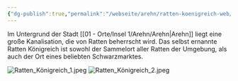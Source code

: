 ```yaml
---
{"dg-publish":true,"permalink":"/webseite/arehn/ratten-koenigreich-web/"}
---
```


Im Untergrund der Stadt [[01 - Orte/Insel 1/Arehn/Arehn\|Arehn]] liegt eine große Kanalisation, die von Ratten beherrscht wird. Das selbst ernannte Ratten Königreich ist sowohl der Sammelort aller Ratten der Umgebung, als auch der Ort eines beliebten Schwarzmarktes.

![Ratten_Königreich_1.jpeg](/img/user/04%20-%20Bilder/Orte%20-%20Bilder/Ratten_K%C3%B6nigreich_1.jpeg)
![Ratten_Königreich_2.jpeg](/img/user/04%20-%20Bilder/Orte%20-%20Bilder/Ratten_K%C3%B6nigreich_2.jpeg)
